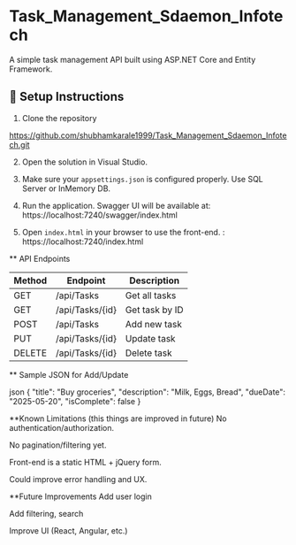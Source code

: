 # Task_Management_Sdaemon_Infotech

A simple task management API built using ASP.NET Core and Entity Framework.

## 🔧 Setup Instructions

1. Clone the repository

https://github.com/shubhamkarale1999/Task_Management_Sdaemon_Infotech.git

2. Open the solution in Visual Studio.

3. Make sure your `appsettings.json` is configured properly. Use SQL Server or InMemory DB.

4. Run the application. Swagger UI will be available at: https://localhost:7240/swagger/index.html

5. Open `index.html` in your browser to use the front-end. : https://localhost:7240/index.html

** API Endpoints

| Method | Endpoint | Description |
|--------|----------|-------------|
| GET    | /api/Tasks        | Get all tasks |
| GET    | /api/Tasks/{id}   | Get task by ID |
| POST   | /api/Tasks        | Add new task |
| PUT    | /api/Tasks/{id}   | Update task |
| DELETE | /api/Tasks/{id}   | Delete task |

** Sample JSON for Add/Update

json
{
"title": "Buy groceries",
"description": "Milk, Eggs, Bread",
"dueDate": "2025-05-20",
"isComplete": false
}

**Known Limitations (this things are improved in future)
No authentication/authorization.

No pagination/filtering yet.

Front-end is a static HTML + jQuery form.

Could improve error handling and UX.

**Future Improvements
Add user login

Add filtering, search

Improve UI (React, Angular, etc.)

